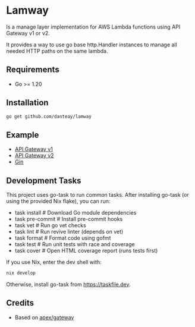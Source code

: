 # Lamway

Is a manage layer implementation for AWS Lambda functions using API Gateway v1 or v2.

It provides a way to use go base http.Handler instances to manage all needed HTTP paths on the same lambda.

## Requirements

- Go >= 1.20

## Installation 

```bash
go get github.com/danteay/lamway
```

## Example

- [API Gateway v1](https://github.com/danteay/lamway/tree/main/examples/api-gateway-v1)
- [API Gateway v2](https://github.com/danteay/lamway/tree/main/examples/api-gateway-v2)
- [Gin](https://github.com/danteay/lamway/tree/main/examples/gin)

## Development Tasks

This project uses go-task to run common tasks. After installing go-task (or using the provided Nix flake), you can run:

- task install      # Download Go module dependencies
- task pre-commit   # Install pre-commit hooks
- task vet          # Run go vet checks
- task lint         # Run revive linter (depends on vet)
- task format       # Format code using gofmt
- task test         # Run unit tests with race and coverage
- task cover        # Open HTML coverage report (runs tests first)

If you use Nix, enter the dev shell with:

```bash
nix develop
```

Otherwise, install go-task from https://taskfile.dev.

## Credits

- Based on [apex/gateway](https://github.com/apex/gateway)
